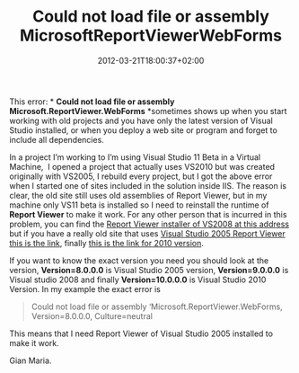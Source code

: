 ﻿---
title: "Could not load file or assembly MicrosoftReportViewerWebForms"
description: ""
date: 2012-03-21T18:00:37+02:00
draft: false
tags: [ASPNET]
categories: [ASPNET]
---
This error: * **Could not load file or assembly Microsoft.ReportViewer.WebForms** *sometimes shows up when you start working with old projects and you have only the latest version of Visual Studio installed, or when you deploy a web site or program and forget to include all dependencies.

In a project I’m working to I’m using Visual Studio 11 Beta in a Virtual Machine,  I opened a project that actually uses VS2010 but was created originally with VS2005, I rebuild every project, but I got the above error when I started one of sites included in the solution inside IIS. The reason is clear, the old site still uses old assemblies of Report Viewer, but in my machine only VS11 beta is installed so I need to reinstall the runtime of  **Report Viewer** to make it work. For any other person that is incurred in this problem, you can find the [Report Viewer installer of VS2008 at this address](http://www.microsoft.com/download/en/details.aspx?displaylang=en&amp;id=6576) but if you have a really old site that uses [Visual Studio 2005 Report Viewer this is the link](http://www.microsoft.com/download/en/details.aspx?id=4016), finally [this is the link for 2010 version](http://www.microsoft.com/download/en/details.aspx?id=6442).

If you want to know the exact version you need you should look at the version,  **Version=8.0.0.0** is Visual Studio 2005 version,  **Version=9.0.0.0** is Visual studio 2008 and finally  **Version=10.0.0.0** is Visual Studio 2010 Version. In my example the exact error is

> Could not load file or assembly ‘Microsoft.ReportViewer.WebForms, Version=8.0.0.0, Culture=neutral

This means that I need Report Viewer of Visual Studio 2005 installed to make it work.

Gian Maria.
